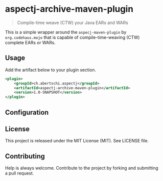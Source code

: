 # aspectj-archive-maven-plugin

>  Compile-time weave (CTW) your Java EARs and WARs

This is a simple wrapper around the `aspecj-maven-plugin` by `org.codehaus.mojo`
that is capable of compile-time-weaving (CTW) complete EARs or WARs.

## Usage
Add the artifact below to your plugin section.

```xml
<plugin>
    <groupId>ch.abertschi.aspectj</groupId>
    <artifactId>aspectj-archive-maven-plugin</artifactId>
    <version>1.0-SNAPSHOT</version>
</plugin>

```

## Configuration

## License
This project is released under the MIT License (MIT). See LICENSE file.

## Contributing
Help is always welcome. Contribute to the project by forking and submitting a pull request.
